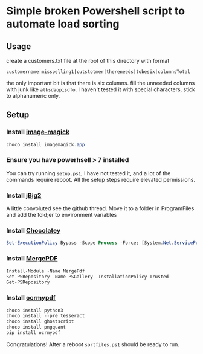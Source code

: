 # Simple broken Powershell script to automate load sorting
## Usage
create a customers.txt file at the root of this directory with format
```
customername|misspelling1|cutstotmer|thereneeds|tobesix|columnsTotal
```
the only important bit is that there is six columns. fill the unneeded columns with junk like `alksdaopisdfo`. I haven't tested it with special characters, stick to alphanumeric only.

## Setup
### Install [image-magick](https://imagemagick.org/script/download.php#windows)
```powershell
choco install imagemagick.app
```
### Ensure you have powerhsell > 7 installed 
You can try running `setup.ps1`, I have not tested it, and a lot of the commands require reboot. All the setup steps require elevated permissions.

### Install [jBig2](https://github.com/ocrmypdf/OCRmyPDF/issues/748)
A little convoluted see the github thread.
Move it to a folder in ProgramFiles and add the fold;er to environment variables

### Install [Chocolatey](https://chocolatey.org)

```powershell
Set-ExecutionPolicy Bypass -Scope Process -Force; [System.Net.ServicePointManager]::SecurityProtocol = [System.Net.ServicePointManager]::SecurityProtocol -bor 3072; iex ((New-Object System.Net.WebClient).DownloadString('https://community.chocolatey.org/install.ps1'))
```

### Install [MergePDF](https://anthony-f-tannous.medium.com/merge-pdf-files-b02685a4f410)
```powershell
Install-Module -Name MergePdf
Set-PSRepository -Name PSGallery -InstallationPolicy Trusted
Get-PSRepository
```
### Install [ocrmypdf](https://ocrmypdf.readthedocs.io/en/latest/index.html)
```powershell
choco install python3
choco install --pre tesseract
choco install ghostscript
choco install pngquant
pip install ocrmypdf
```
Congratulations! After a reboot `sortfiles.ps1` should be ready to run.